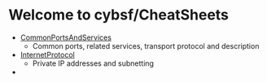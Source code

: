 # Welcome to cybsf/CheatSheets
- [CommonPortsAndServices](https://github.com/cybsf/CheatSheets/blob/main/CommonPortsAndServices/CheatSheet.md)
	- Common ports, related services, transport protocol and description
- [InternetProtocol](https://github.com/cybsf/CheatSheets/blob/main/InternetProtocol/CheatSheet.md)
	- Private IP addresses and subnetting
-

